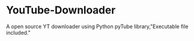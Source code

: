 # YouTube-Downloader
A open source YT downloader using Python pyTube library,"Executable file included."
